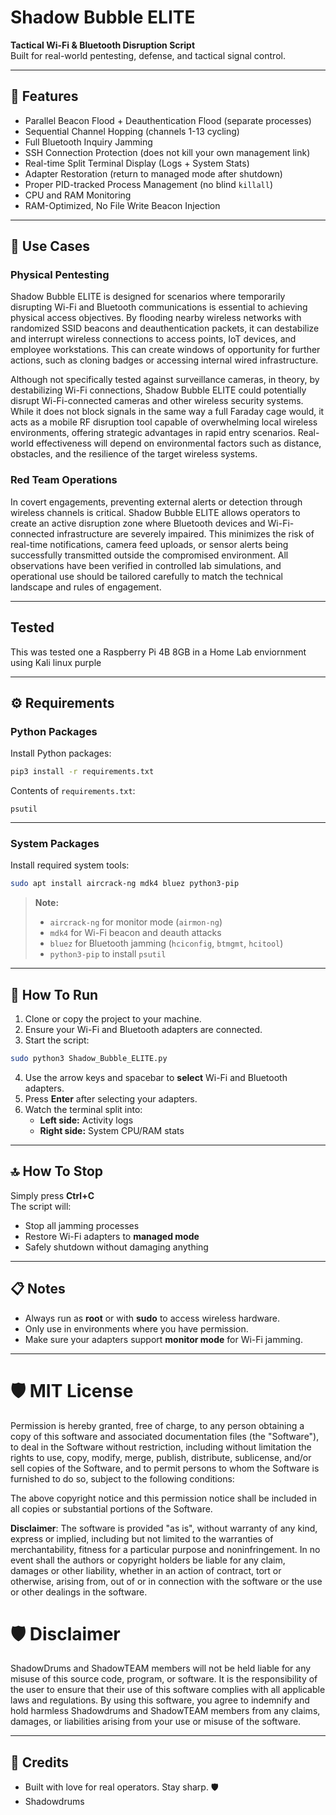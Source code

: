 # Shadow Bubble ELITE

**Tactical Wi-Fi & Bluetooth Disruption Script**  
Built for real-world pentesting, defense, and tactical signal control.

---

## 🚀 Features
- Parallel Beacon Flood + Deauthentication Flood (separate processes)
- Sequential Channel Hopping (channels 1-13 cycling)
- Full Bluetooth Inquiry Jamming
- SSH Connection Protection (does not kill your own management link)
- Real-time Split Terminal Display (Logs + System Stats)
- Adapter Restoration (return to managed mode after shutdown)
- Proper PID-tracked Process Management (no blind `killall`)
- CPU and RAM Monitoring
- RAM-Optimized, No File Write Beacon Injection

---

## 📍 Use Cases

### Physical Pentesting

Shadow Bubble ELITE is designed for scenarios where temporarily disrupting Wi-Fi and Bluetooth communications is essential to achieving physical access objectives. By flooding nearby wireless networks with randomized SSID beacons and deauthentication packets, it can destabilize and interrupt wireless connections to access points, IoT devices, and employee workstations. This can create windows of opportunity for further actions, such as cloning badges or accessing internal wired infrastructure.

Although not specifically tested against surveillance cameras, in theory, by destabilizing Wi-Fi connections, Shadow Bubble ELITE could potentially disrupt Wi-Fi-connected cameras and other wireless security systems. While it does not block signals in the same way a full Faraday cage would, it acts as a mobile RF disruption tool capable of overwhelming local wireless environments, offering strategic advantages in rapid entry scenarios. Real-world effectiveness will depend on environmental factors such as distance, obstacles, and the resilience of the target wireless systems.

### Red Team Operations

In covert engagements, preventing external alerts or detection through wireless channels is critical. Shadow Bubble ELITE allows operators to create an active disruption zone where Bluetooth devices and Wi-Fi-connected infrastructure are severely impaired. This minimizes the risk of real-time notifications, camera feed uploads, or sensor alerts being successfully transmitted outside the compromised environment. All observations have been verified in controlled lab simulations, and operational use should be tailored carefully to match the technical landscape and rules of engagement.

---
## Tested

This was tested one a Raspberry Pi 4B 8GB in a Home Lab enviornment using Kali linux purple

---
## ⚙️ Requirements

### Python Packages
Install Python packages:
```bash
pip3 install -r requirements.txt
```

Contents of `requirements.txt`:
```
psutil
```

---

### System Packages
Install required system tools:
```bash
sudo apt install aircrack-ng mdk4 bluez python3-pip
```

> **Note:**  
> - `aircrack-ng` for monitor mode (`airmon-ng`)  
> - `mdk4` for Wi-Fi beacon and deauth attacks  
> - `bluez` for Bluetooth jamming (`hciconfig`, `btmgmt`, `hcitool`)  
> - `python3-pip` to install `psutil`

---

## 📂 How To Run

1. Clone or copy the project to your machine.
2. Ensure your Wi-Fi and Bluetooth adapters are connected.
3. Start the script:
```bash
sudo python3 Shadow_Bubble_ELITE.py
```

4. Use the arrow keys and spacebar to **select** Wi-Fi and Bluetooth adapters.
5. Press **Enter** after selecting your adapters.
6. Watch the terminal split into:
    - **Left side:** Activity logs
    - **Right side:** System CPU/RAM stats

---

## 🔝 How To Stop

Simply press **Ctrl+C**  
The script will:
- Stop all jamming processes
- Restore Wi-Fi adapters to **managed mode**
- Safely shutdown without damaging anything

---

## 📋 Notes
- Always run as **root** or with **sudo** to access wireless hardware.
- Only use in environments where you have permission.
- Make sure your adapters support **monitor mode** for Wi-Fi jamming.

---

# 🛡️ MIT License

Permission is hereby granted, free of charge, to any person obtaining a copy of this software and associated documentation files (the "Software"), to deal in the Software without restriction, including without limitation the rights to use, copy, modify, merge, publish, distribute, sublicense, and/or sell copies of the Software, and to permit persons to whom the Software is furnished to do so, subject to the following conditions:

The above copyright notice and this permission notice shall be included in all copies or substantial portions of the Software.

**Disclaimer**: The software is provided "as is", without warranty of any kind, express or implied, including but not limited to the warranties of merchantability, fitness for a particular purpose and noninfringement. In no event shall the authors or copyright holders be liable for any claim, damages or other liability, whether in an action of contract, tort or otherwise, arising from, out of or in connection with the software or the use or other dealings in the software.

# 🛡️ Disclaimer

ShadowDrums and ShadowTEAM members will not be held liable for any misuse of this source code, program, or software. It is the responsibility of the user to ensure that their use of this software complies with all applicable laws and regulations. By using this software, you agree to indemnify and hold harmless Shadowdrums and ShadowTEAM members from any claims, damages, or liabilities arising from your use or misuse of the software.

---

## 🤝 Credits
- Built with love for real operators. Stay sharp. 🛡️
- Shadowdrums

